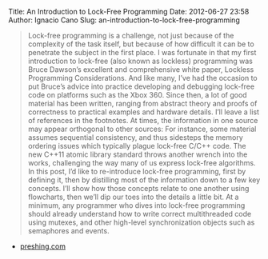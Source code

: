 Title: An Introduction to Lock-Free Programming
Date: 2012-06-27 23:58
Author: Ignacio Cano
Slug: an-introduction-to-lock-free-programming

> Lock-free programming is a challenge, not just because of the
> complexity of the task itself, but because of how difficult it can be
> to penetrate the subject in the first place.
>  I was fortunate in that my first introduction to lock-free (also
> known as lockless) programming was Bruce Dawson’s excellent and
> comprehensive white paper, Lockless Programming Considerations. And
> like many, I’ve had the occasion to put Bruce’s advice into practice
> developing and debugging lock-free code on platforms such as the Xbox
> 360.
>  Since then, a lot of good material has been written, ranging from
> abstract theory and proofs of correctness to practical examples and
> hardware details. I’ll leave a list of references in the footnotes. At
> times, the information in one source may appear orthogonal to other
> sources: For instance, some material assumes sequential consistency,
> and thus sidesteps the memory ordering issues which typically plague
> lock-free C/C++ code. The new C++11 atomic library standard throws
> another wrench into the works, challenging the way many of us express
> lock-free algorithms.
>  In this post, I’d like to re-introduce lock-free programming, first
> by defining it, then by distilling most of the information down to a
> few key concepts. I’ll show how those concepts relate to one another
> using flowcharts, then we’ll dip our toes into the details a little
> bit. At a minimum, any programmer who dives into lock-free programming
> should already understand how to write correct multithreaded code
> using mutexes, and other high-level synchronization objects such as
> semaphores and events.

- [preshing.com][]

  [preshing.com]: http://preshing.com/20120612/an-introduction-to-lock-free-programming
    "An Introduction to Lock-Free Programming"

